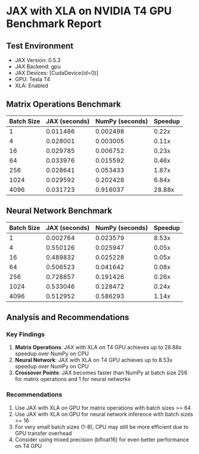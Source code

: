 # JAX with XLA on NVIDIA T4 GPU Benchmark Report

## Test Environment

- JAX Version: 0.5.3
- JAX Backend: gpu
- JAX Devices: [CudaDevice(id=0)]
- GPU: Tesla T4
- XLA: Enabled

## Matrix Operations Benchmark

| Batch Size | JAX (seconds) | NumPy (seconds) | Speedup |
|------------|--------------|-----------------|--------|
| 1          | 0.011486 | 0.002498 | 0.22x |
| 4          | 0.028001 | 0.003005 | 0.11x |
| 16         | 0.029785 | 0.006752 | 0.23x |
| 64         | 0.033976 | 0.015592 | 0.46x |
| 256        | 0.028641 | 0.053433 | 1.87x |
| 1024       | 0.029592 | 0.202428 | 6.84x |
| 4096       | 0.031723 | 0.916037 | 28.88x |

## Neural Network Benchmark

| Batch Size | JAX (seconds) | NumPy (seconds) | Speedup |
|------------|--------------|-----------------|--------|
| 1          | 0.002764 | 0.023579 | 8.53x |
| 4          | 0.550126 | 0.025947 | 0.05x |
| 16         | 0.489832 | 0.025228 | 0.05x |
| 64         | 0.506523 | 0.041642 | 0.08x |
| 256        | 0.728857 | 0.191426 | 0.26x |
| 1024       | 0.533046 | 0.128472 | 0.24x |
| 4096       | 0.512952 | 0.586293 | 1.14x |

## Analysis and Recommendations

### Key Findings

1. **Matrix Operations**: JAX with XLA on T4 GPU achieves up to 28.88x speedup over NumPy on CPU
2. **Neural Network**: JAX with XLA on T4 GPU achieves up to 8.53x speedup over NumPy on CPU
3. **Crossover Points**: JAX becomes faster than NumPy at batch size 256 for matrix operations and 1 for neural networks

### Recommendations

1. Use JAX with XLA on GPU for matrix operations with batch sizes >= 64
2. Use JAX with XLA on GPU for neural network inference with batch sizes >= 16
3. For very small batch sizes (1-8), CPU may still be more efficient due to GPU transfer overhead
4. Consider using mixed precision (bfloat16) for even better performance on T4 GPU
